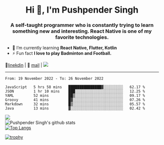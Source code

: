 <h1 align="center">Hi 👋, I'm Pushpender Singh</h1>
<h3 align="center">A self-taught programmer who is constantly trying to learn something new and interesting. React Native is one of my favorite technologies.</h3>

- 🌱 I’m currently learning **React Native, Flutter, Kotlin**
- ⚡ Fun fact **I love to play Badminton and Football.**

👔[linekdin](https://www.linkedin.com/in/pushpender-singh-240061202/) | 📧 [mail](mailto:pushpendersingh@p2devs.com) | ![](https://komarev.com/ghpvc/?username=pushpender-singh-ap&color=blue)


---

<!--START_SECTION:waka-->

```text
From: 19 November 2022 - To: 26 November 2022

JavaScript   5 hrs 58 mins   ███████████████▓░░░░░░░░░   62.17 %
JSON         1 hr 10 mins    ███░░░░░░░░░░░░░░░░░░░░░░   12.25 %
YAML         52 mins         ██▒░░░░░░░░░░░░░░░░░░░░░░   09.17 %
Groovy       41 mins         █▓░░░░░░░░░░░░░░░░░░░░░░░   07.26 %
Markdown     32 mins         █▒░░░░░░░░░░░░░░░░░░░░░░░   05.57 %
Java         13 mins         ▓░░░░░░░░░░░░░░░░░░░░░░░░   02.42 %
```

<!--END_SECTION:waka-->

<img align="left" src="https://github-readme-streak-stats.herokuapp.com/?user=pushpender-singh-ap&theme=dark" /></br>
![Pushpender Singh's github stats](https://github-readme-stats.vercel.app/api?username=pushpender-singh-ap&show_icons=true&theme=radical&count_private=true)</br>
[![Top Langs](https://github-readme-stats.vercel.app/api/top-langs/?username=pushpender-singh-ap&theme=radical)](https://github.com/pushpender-singh-ap/github-readme-stats)

[![trophy](https://github-profile-trophy.vercel.app/?username=pushpender-singh-ap&theme=radical)](https://github.com/pushpender-singh-ap/pushpender-singh-ap)
